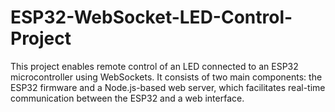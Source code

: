# ESP32-WebSocket-LED-Control-Project
This project enables remote control of an LED connected to an ESP32 microcontroller using WebSockets. It consists of two main components: the ESP32 firmware and a Node.js-based web server, which facilitates real-time communication between the ESP32 and a web interface.
